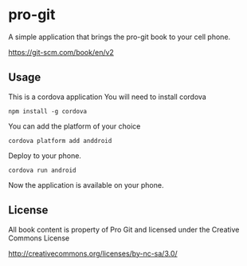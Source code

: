 # pro-git

A simple application that brings the pro-git book to your cell phone. 

https://git-scm.com/book/en/v2

## Usage

This is a cordova application You will need to install cordova

```
npm install -g cordova
```

You can add the platform of your choice

```
cordova platform add anddroid
```

Deploy to your phone.

```
cordova run android
```

Now the application is available on your phone.

## License

All book content is property of Pro Git and licensed under the Creative Commons License

http://creativecommons.org/licenses/by-nc-sa/3.0/

